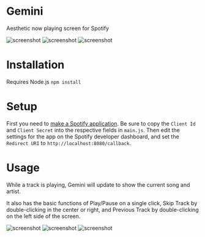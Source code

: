 # Gemini
Aesthetic now playing screen for Spotify

![screenshot](https://i.imgur.com/NSturBc.png)
![screenshot](https://i.imgur.com/7hNEnM1.png)
![screenshot](https://i.imgur.com/tkMjXyq.png)

# Installation
Requires Node.js
`npm install`

# Setup
First you need to [make a Spotify application](https://developer.spotify.com/dashboard/applications). Be sure to copy the `Client Id` and `Client Secret` into the respective fields in `main.js`.
Then edit the settings for the app on the Spotify developer dashboard, and set the `Redirect URI` to `http://localhost:8080/callback`.

# Usage
While a track is playing, Gemini will update to show the current song and artist. 

It also has the basic functions of Play/Pause on a single click, Skip Track by double-clicking in the center or right, and Previous Track by double-clicking on the left side of the screen.

![screenshot](https://i.imgur.com/Edl9qr6.png)
![screenshot](https://i.imgur.com/F1Idw41.png)
![screenshot](https://i.imgur.com/HnpdBnp.png)
